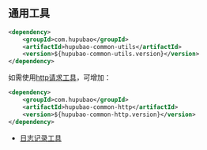 ## 通用工具


```xml
<dependency>
    <groupId>com.hupubao</groupId>
    <artifactId>hupubao-common-utils</artifactId>
    <version>${hupubao-common-utils.version}</version>
</dependency>
```

如需使用[http请求工具](https://github.com/ysdxz207/hupubao-common-http)，可增加：
```xml
<dependency>
    <groupId>com.hupubao</groupId>
    <artifactId>hupubao-common-http</artifactId>
    <version>${hupubao-common-http.version}</version>
</dependency>
```

- [日志记录工具](./doc/LogReqResArgs.MD)